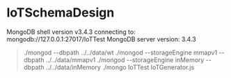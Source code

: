 # IoTSchemaDesign

MongoDB shell version v3.4.3
connecting to: mongodb://127.0.0.1:27017/IoTTest
MongoDB server version: 3.4.3
> ./mongod --dbpath ../../data/wt
> ./mongod --storageEngine mmapv1 --dbpath ../../data/mmapv1
> ./mongod --storageEngine inMemory --dbpath ../../data/inMemory
> ./mongo IoTTest IoTGenerator.js
 
